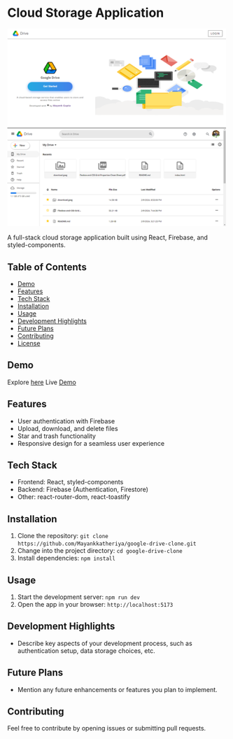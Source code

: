 # Cloud Storage Application

<img src="public/loginPage.png" alt="drawing" width="500"/>              <img src="public/home.png" alt="drawing" width="500"/>

A full-stack cloud storage application built using React, Firebase, and styled-components.

## Table of Contents

- [Demo](#demo)
- [Features](#features)
- [Tech Stack](#tech-stack)
- [Installation](#installation)
- [Usage](#usage)
- [Development Highlights](#development-highlights)
- [Future Plans](#future-plans)
- [Contributing](#contributing)
- [License](#license)

## Demo

Explore [here](https://google-drive-clone-roan.vercel.app/)
Live [Demo](https://drive.google.com/file/d/1CVcnQ6xbesqEO7E7mWEMK1S6GksKNTMg/view?usp=sharing)

## Features

- User authentication with Firebase
- Upload, download, and delete files
- Star and trash functionality
- Responsive design for a seamless user experience

## Tech Stack

- Frontend: React, styled-components
- Backend: Firebase (Authentication, Firestore)
- Other: react-router-dom, react-toastify

## Installation

1. Clone the repository: `git clone https://github.com/Mayankkatheriya/google-drive-clone.git`
2. Change into the project directory: `cd google-drive-clone`
3. Install dependencies: `npm install`

## Usage

1. Start the development server: `npm run dev`
2. Open the app in your browser: `http://localhost:5173`

## Development Highlights

- Describe key aspects of your development process, such as authentication setup, data storage choices, etc.

## Future Plans

- Mention any future enhancements or features you plan to implement.

## Contributing

Feel free to contribute by opening issues or submitting pull requests.
